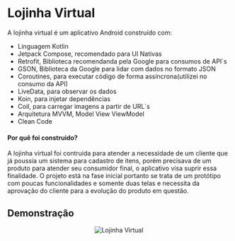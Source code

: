 
# Lojinha Virtual

A lojinha virtual é um aplicativo Android construído com: 
- Linguagem Kotlin 
- Jetpack Compose, recomendado para UI Nativas
- Retrofit, Biblioteca recomendanda pela Google para consumos de API´s
- GSON, Biblioteca da Google para lidar com dados no formato JSON
- Coroutines, para executar código de forma assíncrona(utilizei no consumo da API)
- LiveData, para observar os dados
- Koin, para injetar dependências
- Coil, para carregar imagens a partir de URL´s
- Arquitetura MVVM, Model View ViewModel
- Clean Code

#### Por quê foi construido?

A lojinha virtual foi contruida para atender a necessidade de um cliente que já poussía um sistema para cadastro de itens, porém precisava de um produto para atender seu consumidor final, o aplicativo visa suprir essa finalidade. O projeto está na fase inicial portanto se trata de um protótipo com poucas funcionalidades e somente duas telas e necessita da aprovação do cliente para a evolução do produto em questão.


## Demonstração
<p align="center">
<img src="app/src/main/assets/circle.png" alt="Lojinha Virtual" >
</p>

